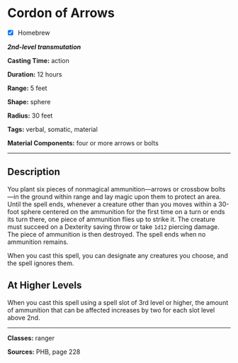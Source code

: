 # Cordon of Arrows

- [x] Homebrew

***2nd-level transmutation***

**Casting Time:** action

**Duration:** 12 hours

**Range:** 5 feet

**Shape:** sphere

**Radius:** 30 feet

**Tags:** verbal, somatic, material

**Material Components:** four or more arrows or bolts

---

## Description
You plant six pieces of nonmagical ammunition&mdash;arrows or crossbow bolts&mdash;in the ground within range and lay magic upon them to protect an area.
Until the spell ends, whenever a creature other than you moves within a 30-foot sphere centered on the ammunition for the first time on a turn or ends its turn there, one piece of ammunition flies up to strike it.
The creature must succeed on a Dexterity saving throw or take `1d12` piercing damage.
The piece of ammunition is then destroyed.
The spell ends when no ammunition remains.

When you cast this spell, you can designate any creatures you choose, and the spell ignores them.

## At Higher Levels
When you cast this spell using a spell slot of 3rd level or higher, the amount of ammunition that can be affected increases by two for each slot level above 2nd.

---

**Classes:** ranger

**Sources:** PHB, page 228
